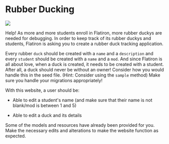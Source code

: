 # Rubber Ducking

<img src="https://mrcolley.files.wordpress.com/2014/07/rubber-ducky-2.jpg">

Help! As more and more students enroll in Flatiron, more rubber duckys are needed for debugging. In order to keep track of its rubber duckys and students, Flatiron is asking you to create a rubber duck tracking application.

Every rubber `duck` should be created with a `name` and a `description` and every `student` should be created with a `name` and a `mod`. And since Flatiron is all about love, when a duck is created, it needs to be created with a student. After all, a duck should never be without an owner! Consider how you would handle this in the seed file. (Hint: Consider using the `sample` method) Make sure you handle your migrations appropriately!

With this website, a user should be:

<!-- * Able to see a list of all the students -->

<!-- * Able to see a single student and all the ducks owned by that student -->

<!-- * Able to log a new student (and make sure that their name is not blank/mod is between 1 and 5) -->

* Able to edit a student's name (and make sure that their name is not blank/mod is between 1 and 5)

<!-- * Able to see a list of all the ducks -->

<!-- * Able to see a single duck and see all its details -->

* Able to edit a duck and its details

<!-- * Able to create a new duck with an association to a student (and make sure that their name and type are not blank) -->

Some of the models and resources have already been provided for you. Make the necessary edits and alterations to make the website function as expected.
